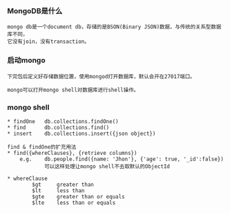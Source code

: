 ### MongoDB是什么

    mongo db是一个document db，存储的是BSON(Binary JSON)数据，与传统的关系型数据库不同，
    它没有join，没有transaction。

### 启动mongo
    
    下完包后定义好存储数据位置，使用mongod打开数据库，默认会开在27017端口。

    mongo可以打开mongo shell对数据库进行shell操作。

### mongo shell
    
    * findOne   db.collections.findOne()
    * find      db.collections.find()
    * insert    db.collections.insert({json object})

    find & findOne的扩充用法
    * find({whereClauses}, {retrieve columns})
        e.g.    db.people.find({name: 'Jhon'}, {'age': true, '_id':false})
                可以这样处理让mongo shell不去取默认的ObjectId

    * whereClause
            $gt     greater than
            $lt     less than
            $gte    greater than or equals
            $lte    less than or equals